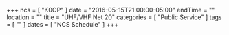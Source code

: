 +++
ncs = [ "K0OP" ]
date = "2016-05-15T21:00:00-05:00"
endTime = ""
location = ""
title = "UHF/VHF Net 20"
categories = [ "Public Service" ]
tags = [ "" ]
dates = [ "NCS Schedule" ]
+++
